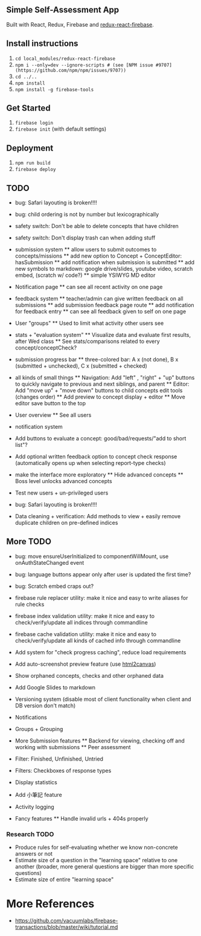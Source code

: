 ## Simple Self-Assessment App
Built with React, Redux, Firebase and [redux-react-firebase](https://github.com/tiberiuc/redux-react-firebase).

## Install instructions
  1. `cd local_modules/redux-react-firebase`
  1. `npm i --only=dev --ignore-scripts # (see [NPM issue #9707](https://github.com/npm/npm/issues/9707))`
  1. `cd ../..`
  1. `npm install`
  1. `npm install -g firebase-tools`

## Get Started
  1. `firebase login`
  1. `firebase init` (with default settings)

## Deployment
  1. `npm run build`
  1. `firebase deploy`



## TODO
* bug: Safari layouting is broken!!!!
* bug: child ordering is not by number but lexicographically
* safety switch: Don't be able to delete concepts that have children
* safety switch: Don't display trash can when adding stuff

* submission system
** allow users to submit outcomes to concepts/missions
** add new option to Concept + ConceptEditor: hasSubmission
** add notification when submission is submitted
** add new symbols to markdown: google drive/slides, youtube video, scratch embed, (scratch w/ code?) 
** simple YSIWYG MD editor

* Notification page
** can see all recent activity on one page

* feedback system
** teacher/admin can give written feedback on all submissions
** add submission feedback page route
** add notification for feedback entry
** can see all feedback given to self on one page

* User "groups"
** Used to limit what activity other users see

* stats + "evaluation system"
** Visualize data and evaluate first results, after Wed class
** See stats/comparisons related to every concept/conceptCheck?

* submission progress bar
** three-colored bar: A x (not done), B x (submitted + unchecked), C x (submitted + checked)

* all kinds of small things
** Navigation: Add "left" , "right" + "up" buttons to quickly navigate to previous and next siblings, and parent
** Editor: Add "move up" + "move down" buttons to child concepts edit tools (changes order)
** Add preview to concept display + editor
** Move editor save button to the top

* User overview
** See all users

* notification system

* Add buttons to evaluate a concept: good/bad/requests/"add to short list"?

* Add optional written feedback option to concept check response (automatically opens up when selecting report-type checks)
* make the interface more exploratory
** Hide advanced concepts
** Boss level unlocks advanced concepts

* Test new users + un-privileged users
* bug: Safari layouting is broken!!!!

* Data cleaning + verification: Add methods to view + easily remove duplicate children on pre-defined indices


## More TODO
* bug: move ensureUserInitialized to componentWillMount, use onAuthStateChanged event
* bug: language buttons appear only after user is updated the first time?
* bug: Scratch embed craps out?
* firebase rule replacer utility: make it nice and easy to write aliases for rule checks
* firebase index validation utility: make it nice and easy to check/verify/update all indices through commandline
* firebase cache validation utility: make it nice and easy to check/verify/update all kinds of cached info through commandline
* Add system for "check progress caching", reduce load requirements
* Add auto-screenshot preview feature (use [html2canvas](http://html2canvas.hertzen.com/examples.html))
* Show orphaned concepts, checks and other orphaned data
* Add Google Slides to markdown
* Versioning system (disable most of client functionality when client and DB version don't match)
* Notifications
* Groups + Grouping
* More Submission features
** Backend for viewing, checking off and working with submissions
** Peer assessment

* Filter: Finished, Unfinished, Untried
* Filters: Checkboxes of response types
* Display statistics
* Add 小筆記 feature
* Activity logging
* Fancy features
** Handle invalid urls + 404s properly

### Research TODO
* Produce rules for self-evaluating whether we know non-concrete answers or not
* Estimate size of a question in the "learning space" relative to one another (broader, more general questions are bigger than more specific questions)
* Estimate size of entire "learning space"



# More References
* https://github.com/vacuumlabs/firebase-transactions/blob/master/wiki/tutorial.md
